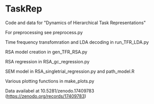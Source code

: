 # TaskRep
Code and data for "Dynamics of Hierarchical Task Representations"

For preprocessing see preprocess.py

Time frequency transfomration and LDA decoding in run_TFR_LDA.py

RSA model creation in gen_TFR_RSA.py

RSA regression in RSA_gc_regression.py

SEM model in RSA_singletrial_regression.py and path_model.R

Various plotting functions in make_plots.py

Data availabel at 10.5281/zenodo.17409783  (https://zenodo.org/records/17409783)


